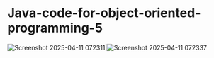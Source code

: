 # Java-code-for-object-oriented-programming-5

![Screenshot 2025-04-11 072311](https://github.com/user-attachments/assets/38938f77-d2fa-47e1-a296-8bf6374338ab)
![Screenshot 2025-04-11 072337](https://github.com/user-attachments/assets/7499bb40-32da-492e-ab41-5d67e07e3e54)
